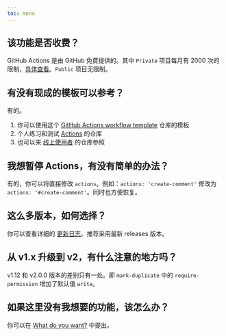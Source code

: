 ```yaml
---
toc: menu
---
```


## 该功能是否收费？

GitHub Actions 是由 GitHub 免费提供的。其中 `Private` 项目每月有 2000 次的限制，[具体查看](https://github.com/settings/billing)。`Public` 项目无限制。

## 有没有现成的模板可以参考？

有的。

1. 你可以使用这个 [GitHub Actions workflow template](https://github.com/actions-cool/.github) 仓库的模板
2. 个人练习和测试 [Actions](https://github.com/xrkffgg/test-ci) 的仓库
3. 也可以来 [线上使用者](/#-谁在使用？) 的仓库参照

## 我想暂停 Actions，有没有简单的办法？

有的，你可以将直接修改 `actions`。例如：`actions: 'create-comment'` 修改为 `actions: '#create-comment'`。同时也方便恢复。

## 这么多版本，如何选择？

你可以查看详细的 [更新日志](/changelog)。推荐采用最新 releases 版本。

## 从 v1.x 升级到 v2，有什么注意的地方吗？

v1.12 和 v2.0.0 版本的差别只有一处。即 `mark-duplicate` 中的 `require-permission` 增加了默认值 `write`。

## 如果这里没有我想要的功能，该怎么办？

你可以在 [What do you want?](https://github.com/actions-cool/issues-helper/discussions/18) 中提出。
